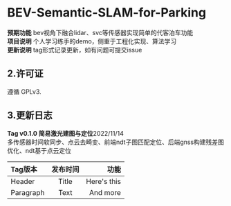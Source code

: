 # BEV-Semantic-SLAM-for-Parking

**预期功能**  bev视角下融合lidar、svc等传感器实现简单的代客泊车功能     
**项目说明** 个人学习练手的demo，侧重于工程化实现、算法学习   
**更新说明** tag形式记录更新，如有问题可提交issue






## 2.许可证
遵循 GPLv3.

## 3.更新日志

**Tag v0.1.0 简易激光建图与定位**2022/11/14   
多传感器时间软同步、点云去畸变、前端ndt子图匹配定位、后端gnss构建残差图优化、ndt基于点云定位 

| Tag版本      | 发布时间  | 功能     |
| :---        |    :----:   |          ---: |
| Header      | Title       | Here's this   |
| Paragraph   | Text        | And more      |

